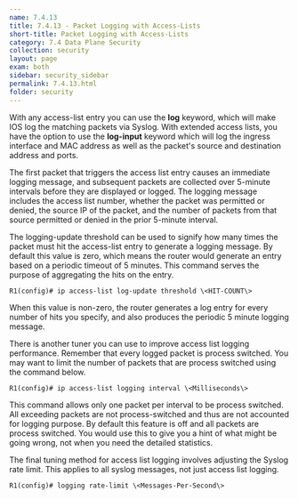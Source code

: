 ```yaml
---
name: 7.4.13
title: 7.4.13 - Packet Logging with Access-Lists
short-title: Packet Logging with Access-Lists
category: 7.4 Data Plane Security
collection: security
layout: page
exam: both
sidebar: security_sidebar
permalink: 7.4.13.html
folder: security
---
```

With any access-list entry you can use the **log** keyword, which will make IOS log the matching packets via Syslog. With extended access lists, you have the option to use the **log-input** keyword which will log the ingress interface and MAC address as well as the packet's source and destination address and ports.

The first packet that triggers the access list entry causes an immediate logging message, and subsequent packets are collected over 5-minute intervals before they are displayed or logged. The logging message includes the access list number, whether the packet was permitted or denied, the source IP of the packet, and the number of packets from that source permitted or denied in the prior 5-minute interval.

The logging-update threshold can be used to signify how many times the packet must hit the access-list entry to generate a logging message. By default this value is zero, which means the router would generate an entry based on a periodic timeout of 5 minutes. This command serves the purpose of aggregating the hits on the entry.
```
R1(config)# ip access-list log-update threshold \<HIT-COUNT\>
```
When this value is non-zero, the router generates a log entry for every number of hits you specify, and also produces the periodic 5 minute logging message.

There is another tuner you can use to improve access list logging performance. Remember that every logged packet is process switched. You may want to limit the number of packets that are process switched using the command below.
```
R1(config)# ip access-list logging interval \<Milliseconds\>
```
This command allows only one packet per interval to be process switched. All exceeding packets are not process-switched and thus are not accounted for logging purpose. By default this feature is off and all packets are process switched. You would use this to give you a hint of what might be going wrong, not when you need the detailed statistics.

The final tuning method for access list logging involves adjusting the Syslog rate limit. This applies to all syslog messages, not just access list logging.
```
R1(config)# logging rate-limit \<Messages-Per-Second\>
```
